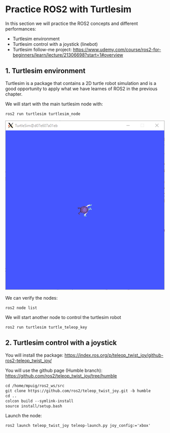 # **Practice ROS2 with Turtlesim**

In this section we will practice the ROS2 concepts and different performances:
- Turtlesim environment
- Turtlesim control with a joystick (linebot)
- Turtlesim follow-me project: https://www.udemy.com/course/ros2-for-beginners/learn/lecture/21306698?start=1#overview

## **1. Turtlesim environment**

Turtlesim is a package that contains a 2D turtle robot simulation and is a good opportunity to apply what we have learnes of ROS2 in the previous chapter.

We will start with the main turtlesim node with:
```shell
ros2 run turtlesim turtlesim_node
```
![](./Images/02_ROS2_tutorial/01_turtlesim.png)

We can verify the nodes:
```shell
ros2 node list
```
We will start another node to control the turtlesim robot
```shell
ros2 run turtlesim turtle_teleop_key
```


## **2. Turtlesim control with a joystick**

You will install the package: https://index.ros.org/p/teleop_twist_joy/github-ros2-teleop_twist_joy/

You will use the github page (Humble branch): https://github.com/ros2/teleop_twist_joy/tree/humble

```shell
cd /home/mpuig/ros2_ws/src
git clone https://github.com/ros2/teleop_twist_joy.git -b humble
cd ..
colcon build --symlink-install
source install/setup.bash
```
Launch the node:
```shell
ros2 launch teleop_twist_joy teleop-launch.py joy_config:='xbox'
```